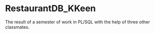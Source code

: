 # RestaurantDB_KKeen
The result of a semester of work in PL/SQL with the help of three other classmates.
